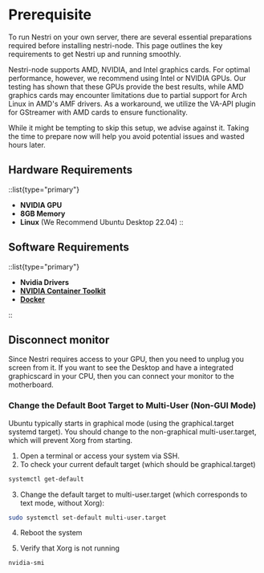 # Prerequisite

To run Nestri on your own server, there are several essential preparations required before installing nestri-node. This page outlines the key requirements to get Nestri up and running smoothly.

Nestri-node supports AMD, NVIDIA, and Intel graphics cards. For optimal performance, however, we recommend using Intel or NVIDIA GPUs. Our testing has shown that these GPUs provide the best results, while AMD graphics cards may encounter limitations due to partial support for Arch Linux in AMD's AMF drivers. As a workaround, we utilize the VA-API plugin for GStreamer with AMD cards to ensure functionality.

While it might be tempting to skip this setup, we advise against it. Taking the time to prepare now will help you avoid potential issues and wasted hours later.

## Hardware Requirements

::list{type="primary"}
- **NVIDIA GPU**
- **8GB Memory**
- **Linux** (We Recommend Ubuntu Desktop 22.04)
::

## Software Requirements

::list{type="primary"}
- **Nvidia Drivers**
- **[NVIDIA Container Toolkit](https://docs.nvidia.com/datacenter/cloud-native/container-toolkit/latest/install-guide.html#installing-with-apt)**
- **[Docker](https://linuxiac.com/how-to-install-docker-on-ubuntu-24-04-lts/)**

::

## Disconnect monitor
Since Nestri requires access to your GPU, then you need to unplug you screen from it.
If you want to see the Desktop and have a integrated graphicscard in your CPU, then you can connect your monitor to the motherboard.
### Change the Default Boot Target to Multi-User (Non-GUI Mode)
Ubuntu typically starts in graphical mode (using the graphical.target systemd target). You should change to the non-graphical multi-user.target, which will prevent Xorg from starting.

1. Open a terminal or access your system via SSH.
2. To check your current default target (which should be graphical.target)

```bash
systemctl get-default

```

3. Change the default target to multi-user.target (which corresponds to text mode, without Xorg):
```bash
sudo systemctl set-default multi-user.target


```

4. Reboot the system

5. Verify that Xorg is not running
```bash
nvidia-smi
```

